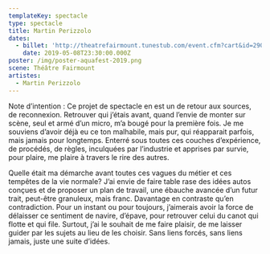 ```yaml
---
templateKey: spectacle
type: spectacle
title: Martin Perizzolo
dates:
  - billet: 'http://theatrefairmount.tunestub.com/event.cfm?cart&id=290155'
    date: 2019-05-08T23:30:00.000Z
poster: /img/poster-aquafest-2019.png
scene: Théâtre Fairmount
artistes:
  - Martin Perizzolo
---
```

Note d’intention : Ce projet de spectacle en est un de retour aux sources, de reconnexion. Retrouver qui j’étais avant, quand l’envie de monter sur scène, seul et armé d’un micro, m’a bougé pour la première fois. Je me souviens d’avoir déjà eu ce ton malhabile, mais pur, qui réapparait parfois, mais jamais pour longtemps. Enterré sous toutes ces couches d’expérience, de procédés, de règles, inculquées par l’industrie et apprises par survie, pour plaire, me plaire à travers le rire des autres. 

Quelle était ma démarche avant toutes ces vagues du métier et ces tempêtes de la vie normale? J’ai envie de faire table rase des idées autos conçues et de proposer un plan de travail, une ébauche avancée d’un futur trait, peut-être granuleux, mais franc. Davantage en contraste qu’en contradiction. Pour un instant ou pour toujours, j’aimerais avoir la force de délaisser ce sentiment de navire, d’épave, pour retrouver celui du canot qui flotte et qui file. Surtout, j’ai le souhait de me faire plaisir, de me laisser guider par les sujets au lieu de les choisir. Sans liens forcés, sans liens jamais, juste une suite d’idées.
